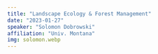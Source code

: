 ```yaml
---
title: "Landscape Ecology & Forest Management"
date: "2023-01-27"
speaker: "Solomon Dobrowski"
affiliation: "Univ. Montana"
img: solomon.webp
---
```

